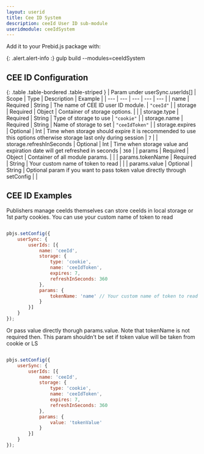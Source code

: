 ```yaml
---
layout: userid
title: Cee ID System
description: ceeId User ID sub-module
useridmodule: ceeIdSystem
---
```


Add it to your Prebid.js package with:

{: .alert.alert-info :}
gulp build --modules=ceeIdSystem

## CEE ID Configuration

{: .table .table-bordered .table-striped }
| Param under userSync.userIds[] | Scope | Type | Description | Example |
| --- | --- | --- | --- | --- |
| name | Required | String | The name of CEE ID user ID module. | `"ceeId"` |
| storage | Required | Object | Container of storage options. |  |
| storage.type | Required | String | Type of storage to use  | `"cookie"` |
| storage.name | Required | String | Name of storage to set  | `"ceeIdToken"` |
| storage.expires | Optional | Int | Time when storage should expire it is recommended to use this options otherwise storage last only during session  | `7` |
| storage.refreshInSeconds | Optional | Int | Time when storage value and expiration date will get refreshed in seconds  | `360` |
| params | Required | Object | Container of all module params. |  |
| params.tokenName | Required | String |  Your custom name of token to read |  |
| params.value | Optional | String | Optional param if you want to pass token value directly through setConfig  |  |

## CEE ID Examples

Publishers manage ceeIds themselves can store ceeIds in local storage or 1st party cookies. You can use your custom name of token to read

```javascript

pbjs.setConfig({
    userSync: {
        userIds: [{
            name: 'ceeId',
            storage: {
                type: 'cookie',
                name: 'ceeIdToken',
                expires: 7,
                refreshInSeconds: 360
            },
            params: {
                tokenName: 'name' // Your custom name of token to read
            }
        }]
    }
});
```

Or pass value directly thorugh params.value. Note that tokenName is not required then. This param shouldn't be set if token value will be taken from cookie or LS

```javascript

pbjs.setConfig({
    userSync: {
        userIds: [{
            name: 'ceeId',
            storage: {
                type: 'cookie',
                name: 'ceeIdToken',
                expires: 7,
                refreshInSeconds: 360
            },
            params: {
                value: 'tokenValue'
            }
        }]
    }
});
```

